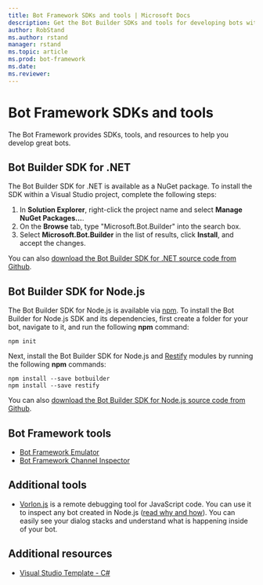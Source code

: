 ```yaml
---
title: Bot Framework SDKs and tools | Microsoft Docs
description: Get the Bot Builder SDKs and tools for developing bots with the Bot Framework.
author: RobStand
ms.author: rstand
manager: rstand
ms.topic: article
ms.prod: bot-framework
ms.date: 
ms.reviewer:
---
```


# Bot Framework SDKs and tools

The Bot Framework provides SDKs, tools, and resources to help you develop great bots.

## Bot Builder SDK for .NET

The Bot Builder SDK for .NET is available as a NuGet package. 
To install the SDK within a Visual Studio project, complete the following steps:

1. In **Solution Explorer**, right-click the project name and select **Manage NuGet Packages...**.
2. On the **Browse** tab, type "Microsoft.Bot.Builder" into the search box.
3. Select **Microsoft.Bot.Builder** in the list of results, click **Install**, and accept the changes.

You can also [download the Bot Builder SDK for .NET source code from Github](https://github.com/Microsoft/BotBuilder/tree/master/CSharp).

## Bot Builder SDK for Node.js

The Bot Builder SDK for Node.js is available via <a href="https://www.npmjs.com/" target="_blank">npm</a>. 
To install the Bot Builder for Node.js SDK and its dependencies, first create a folder for your bot, navigate to it, and run the following **npm** command:

```
npm init
```

Next, install the Bot Builder SDK for Node.js and <a href="http://restify.com/" target="_blank">Restify</a> modules by running the following **npm** commands:

```
npm install --save botbuilder
npm install --save restify
```

You can also [download the Bot Builder SDK for Node.js source code from Github](https://github.com/Microsoft/BotBuilder/tree/master/Node).

## Bot Framework tools

- [Bot Framework Emulator](~/debug-bots-emulator.md)
- <a href="https://docs.botframework.com/en-us/channel-inspector/channels/Skype/#navtitle" target="_blank">Bot Framework Channel Inspector</a>

## Additional tools

- [Vorlon.js](http://vorlonjs.io) is a remote debugging tool for JavaScript code. You can use it to inspect any bot created in Node.js ([read why and how](http://aka.ms/botinspector)). You can easily see your dialog stacks and understand what is happening inside of your bot.

## Additional resources 

- [Visual Studio Template - C#](http://aka.ms/bf-bc-vstemplate)
